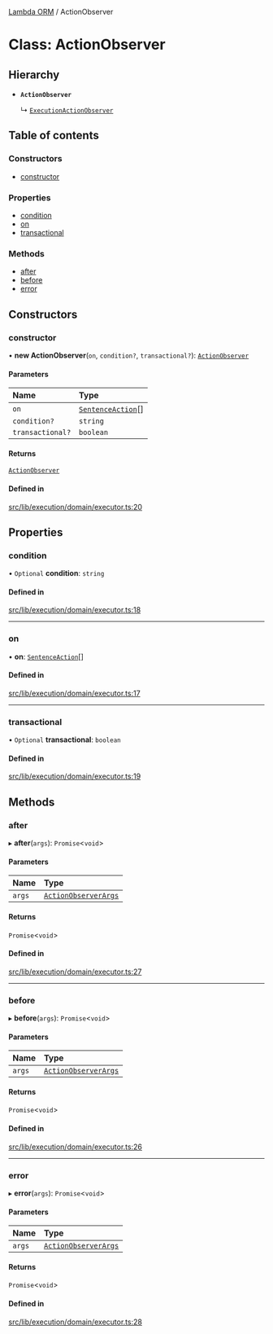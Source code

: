 [Lambda ORM](../README.md) / ActionObserver

# Class: ActionObserver

## Hierarchy

- **`ActionObserver`**

  ↳ [`ExecutionActionObserver`](ExecutionActionObserver.md)

## Table of contents

### Constructors

- [constructor](ActionObserver.md#constructor)

### Properties

- [condition](ActionObserver.md#condition)
- [on](ActionObserver.md#on)
- [transactional](ActionObserver.md#transactional)

### Methods

- [after](ActionObserver.md#after)
- [before](ActionObserver.md#before)
- [error](ActionObserver.md#error)

## Constructors

### constructor

• **new ActionObserver**(`on`, `condition?`, `transactional?`): [`ActionObserver`](ActionObserver.md)

#### Parameters

| Name | Type |
| :------ | :------ |
| `on` | [`SentenceAction`](../enums/SentenceAction.md)[] |
| `condition?` | `string` |
| `transactional?` | `boolean` |

#### Returns

[`ActionObserver`](ActionObserver.md)

#### Defined in

[src/lib/execution/domain/executor.ts:20](https://github.com/lambda-orm/lambdaorm/blob/9961f1b3/src/lib/execution/domain/executor.ts#L20)

## Properties

### condition

• `Optional` **condition**: `string`

#### Defined in

[src/lib/execution/domain/executor.ts:18](https://github.com/lambda-orm/lambdaorm/blob/9961f1b3/src/lib/execution/domain/executor.ts#L18)

___

### on

• **on**: [`SentenceAction`](../enums/SentenceAction.md)[]

#### Defined in

[src/lib/execution/domain/executor.ts:17](https://github.com/lambda-orm/lambdaorm/blob/9961f1b3/src/lib/execution/domain/executor.ts#L17)

___

### transactional

• `Optional` **transactional**: `boolean`

#### Defined in

[src/lib/execution/domain/executor.ts:19](https://github.com/lambda-orm/lambdaorm/blob/9961f1b3/src/lib/execution/domain/executor.ts#L19)

## Methods

### after

▸ **after**(`args`): `Promise`\<`void`\>

#### Parameters

| Name | Type |
| :------ | :------ |
| `args` | [`ActionObserverArgs`](../interfaces/ActionObserverArgs.md) |

#### Returns

`Promise`\<`void`\>

#### Defined in

[src/lib/execution/domain/executor.ts:27](https://github.com/lambda-orm/lambdaorm/blob/9961f1b3/src/lib/execution/domain/executor.ts#L27)

___

### before

▸ **before**(`args`): `Promise`\<`void`\>

#### Parameters

| Name | Type |
| :------ | :------ |
| `args` | [`ActionObserverArgs`](../interfaces/ActionObserverArgs.md) |

#### Returns

`Promise`\<`void`\>

#### Defined in

[src/lib/execution/domain/executor.ts:26](https://github.com/lambda-orm/lambdaorm/blob/9961f1b3/src/lib/execution/domain/executor.ts#L26)

___

### error

▸ **error**(`args`): `Promise`\<`void`\>

#### Parameters

| Name | Type |
| :------ | :------ |
| `args` | [`ActionObserverArgs`](../interfaces/ActionObserverArgs.md) |

#### Returns

`Promise`\<`void`\>

#### Defined in

[src/lib/execution/domain/executor.ts:28](https://github.com/lambda-orm/lambdaorm/blob/9961f1b3/src/lib/execution/domain/executor.ts#L28)
